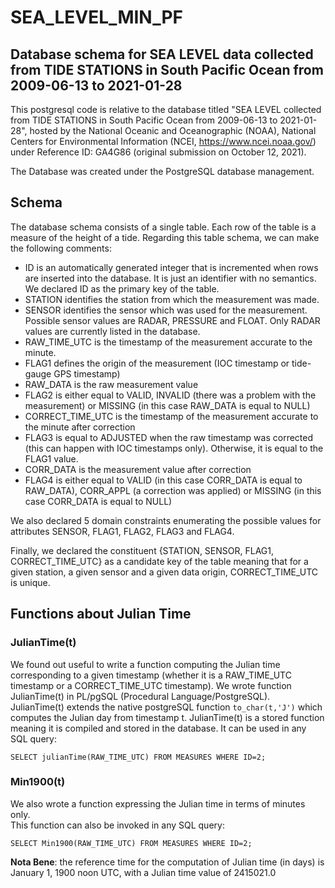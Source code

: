 # SEA_LEVEL_MIN_PF
## Database schema for SEA LEVEL data collected from TIDE STATIONS in South Pacific Ocean from 2009-06-13 to 2021-01-28

This postgresql code is relative to the database titled "SEA LEVEL collected from TIDE STATIONS in South Pacific Ocean from 2009-06-13 to 2021-01-28", hosted by the National Oceanic and Oceanographic (NOAA), National Centers for Environmental Information (NCEI, https://www.ncei.noaa.gov/) under Reference ID: GA4G86 (original submission on October 12, 2021).

The Database was created under the PostgreSQL database management.

## Schema
The database schema consists of a single table. Each row of the table is a measure of the height of a tide. 
Regarding this table schema, we can make the following comments:
-	ID is an automatically generated integer that is incremented when rows are inserted into the database. It is just an identifier with no semantics.  We declared ID as the primary key of the table.
-	STATION identifies the station from which the measurement was made. 
-	SENSOR identifies the sensor which was used for the measurement. Possible sensor values are RADAR, PRESSURE and FLOAT. Only RADAR values are currently listed in the database.
-	RAW_TIME_UTC is the timestamp of the measurement accurate to the minute.
-	FLAG1 defines the origin of the measurement (IOC timestamp or tide-gauge GPS timestamp)
-	RAW_DATA is the raw measurement value
-	FLAG2 is either equal to VALID, INVALID (there was a problem with the measurement) or MISSING (in this case RAW_DATA is equal to NULL)
-	CORRECT_TIME_UTC is the timestamp of the measurement accurate to the minute after correction
-	FLAG3 is equal to ADJUSTED when the raw timestamp was corrected (this can happen with IOC timestamps only). Otherwise, it is equal to the FLAG1 value. 
-	CORR_DATA is the measurement value after correction
-	FLAG4 is either equal to VALID (in this case CORR_DATA is equal to RAW_DATA), CORR_APPL (a correction was applied) or MISSING (in this case CORR_DATA is equal to NULL)

We also declared 5 domain constraints enumerating the possible values for attributes SENSOR, FLAG1, FLAG2, FLAG3 and FLAG4.

Finally, we declared the constituent {STATION, SENSOR, FLAG1, CORRECT_TIME_UTC} as a candidate key of the table meaning that for a given station, a given sensor and a given data origin, CORRECT_TIME_UTC is unique.

## Functions about Julian Time
### JulianTime(t)
We found out useful to write a function computing the Julian time corresponding to a given timestamp (whether it is a RAW_TIME_UTC timestamp or a CORRECT_TIME_UTC timestamp). 
We wrote function JulianTime(t) in PL/pgSQL (Procedural Language/PostgreSQL). JulianTime(t) extends the native postgreSQL function `to_char(t,'J')` which computes the Julian day from timestamp t. JulianTime(t) is a stored function meaning it is compiled and stored in the database. It can be used in any SQL query:

`SELECT julianTime(RAW_TIME_UTC) FROM MEASURES WHERE ID=2;`

### Min1900(t)
We also wrote a function expressing the Julian time in terms of minutes only.  
This function can also be invoked in any SQL query:

`SELECT Min1900(RAW_TIME_UTC) FROM MEASURES WHERE ID=2;`

**Nota Bene**: the reference time for the computation of Julian time (in days) is January 1, 1900 noon UTC, with a Julian time value of 2415021.0